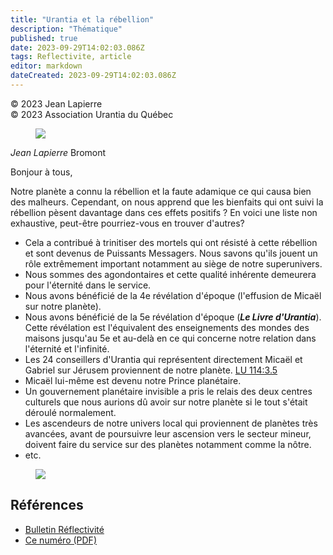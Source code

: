 ```yaml
---
title: "Urantia et la rébellion"
description: "Thématique"
published: true
date: 2023-09-29T14:02:03.086Z
tags: Reflectivite, article
editor: markdown
dateCreated: 2023-09-29T14:02:03.086Z
---
```


<p class="v-card v-sheet theme--light grey lighten-3 px-2">© 2023 Jean Lapierre<br>© 2023 Association Urantia du Québec</p>

<figure id="Figure_1" class="image urantiapedia image-style-align-left">
<img src="/image/article/Reflectivite/Jean_Lapierre.jpg">
</figure>

_Jean Lapierre_
Bromont

Bonjour à tous,

Notre planète a connu la rébellion et la faute adamique ce qui causa bien des malheurs. Cependant, on nous apprend que les bienfaits qui ont suivi la rébellion pèsent davantage dans ces effets positifs ? En voici une liste non exhaustive, peut-être pourriez-vous en trouver d'autres?
<br style="clear:both;"/>

- Cela a contribué à trinitiser des mortels qui ont résisté à cette rébellion et sont devenus de Puissants Messagers. Nous savons qu'ils jouent un rôle extrêmement important notamment au siège de notre superunivers.
- Nous sommes des agondontaires et cette qualité inhérente demeurera pour l'éternité dans le service.
- Nous avons bénéficié de la 4e révélation d'époque (l'effusion de Micaël sur notre planète).
- Nous avons bénéficié de la 5e révélation d'époque (***Le Livre d'Urantia***). Cette révélation est l'équivalent des enseignements des mondes des maisons jusqu'au 5e et au-delà en ce qui concerne notre relation dans l'éternité et l'infinité.
- Les 24 conseillers d'Urantia qui représentent directement Micaël et Gabriel sur Jérusem proviennent de notre planète. [LU 114:3.5](/fr/The_Urantia_Book/114#p3_5)
- Micaël lui-même est devenu notre Prince planétaire.
- Un gouvernement planétaire invisible a pris le relais des deux centres culturels que nous aurions dû avoir sur notre planète si le tout s'était déroulé normalement.
- Les ascendeurs de notre univers local qui proviennent de planètes très avancées, avant de poursuivre leur ascension vers le secteur mineur, doivent faire du service sur des planètes notamment comme la nôtre.
- etc.

<figure id="Figure_2" class="image urantiapedia">
<img src="/image/article/Reflectivite/2023_05/018.jpg">
</figure>

## Références

- [Bulletin Réflectivité](https://www.urantia-quebec.ca/publications/reflectivite)
- [Ce numéro (PDF)](https://urantia-quebec.s3.ca-central-1.amazonaws.com/documents/Reflectivite/Reflectivite-mai-2023.pdf)